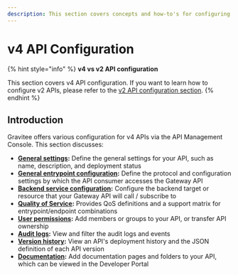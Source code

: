 ```yaml
---
description: This section covers concepts and how-to's for configuring v4 APIs in Gravitee.
---
```


# v4 API Configuration

{% hint style="info" %}
**v4 vs v2 API configuration**

This section covers v4 API configuration. If you want to learn how to configure v2 APIs, please refer to the [v2 API configuration section](../v2-api-configuration/).
{% endhint %}

## Introduction

Gravitee offers various configuration for v4 APIs via the API Management Console. This section discusses:

* [**General settings**](general-info-settings.md)**:** Define the general settings for your API, such as name, description, and deployment status
* [**General entrypoint configuration**](entrypoints/)**:** Define the protocol and configuration settings by which the API consumer accesses the Gateway API
* [**Backend service configuration**](endpoints/)**:** Configure the backend target or resource that your Gateway API will call / subscribe to
* [**Quality of Service**](quality-of-service.md)**:** Provides QoS definitions and a support matrix for entrypoint/endpoint combinations
* [**User permissions**](user-permissions.md)**:** Add members or groups to your API, or transfer API ownership
* [**Audit logs**](audit-logs.md)**:** View and filter the audit logs and events
* [**Version history**](version-history.md)**:** View an API's deployment history and the JSON definition of each API version
* [**Documentation**](documentation.md)**:** Add documentation pages and folders to your API, which can be viewed in the Developer Portal
